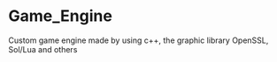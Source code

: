 # Game_Engine
Custom game engine made by using c++, the graphic library OpenSSL, Sol/Lua and others
